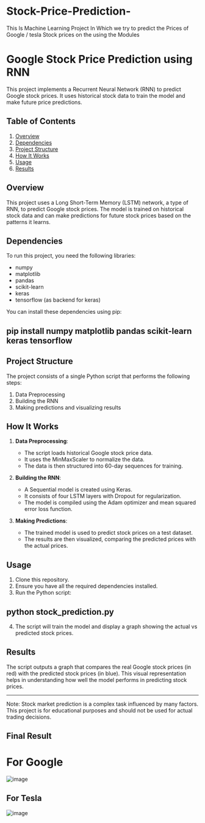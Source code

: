 # Stock-Price-Prediction-
This Is Machine Learning Project In Which we try to predict the Prices of Google / tesla  Stock prices on the using the Modules

# Google Stock Price Prediction using RNN

This project implements a Recurrent Neural Network (RNN) to predict Google stock prices. It uses historical stock data to train the model and make future price predictions.

## Table of Contents
1. [Overview](#overview)
2. [Dependencies](#dependencies)
3. [Project Structure](#project-structure)
4. [How It Works](#how-it-works)
5. [Usage](#usage)
6. [Results](#results)

## Overview

This project uses a Long Short-Term Memory (LSTM) network, a type of RNN, to predict Google stock prices. The model is trained on historical stock data and can make predictions for future stock prices based on the patterns it learns.

## Dependencies

To run this project, you need the following libraries:
- numpy
- matplotlib
- pandas
- scikit-learn
- keras
- tensorflow (as backend for keras)

You can install these dependencies using pip:
## pip install numpy matplotlib pandas scikit-learn keras tensorflow


## Project Structure

The project consists of a single Python script that performs the following steps:
1. Data Preprocessing
2. Building the RNN
3. Making predictions and visualizing results

## How It Works

1. **Data Preprocessing**: 
   - The script loads historical Google stock price data.
   - It uses the MinMaxScaler to normalize the data.
   - The data is then structured into 60-day sequences for training.

2. **Building the RNN**:
   - A Sequential model is created using Keras.
   - It consists of four LSTM layers with Dropout for regularization.
   - The model is compiled using the Adam optimizer and mean squared error loss function.

3. **Making Predictions**:
   - The trained model is used to predict stock prices on a test dataset.
   - The results are then visualized, comparing the predicted prices with the actual prices.

## Usage

1. Clone this repository.
2. Ensure you have all the required dependencies installed.
3. Run the Python script:

## python stock_prediction.py

4. The script will train the model and display a graph showing the actual vs predicted stock prices.

## Results

The script outputs a graph that compares the real Google stock prices (in red) with the predicted stock prices (in blue). This visual representation helps in understanding how well the model performs in predicting stock prices.

---

Note: Stock market prediction is a complex task influenced by many factors. This project is for educational purposes and should not be used for actual trading decisions.

## Final Result 
# For Google

![image](https://github.com/user-attachments/assets/a0c0feb1-b0e0-43bb-ac67-a5891ddf2d12)

## For Tesla
![image](https://github.com/user-attachments/assets/070a366c-cf41-45fe-8d05-f2e9f2e3d99f)





